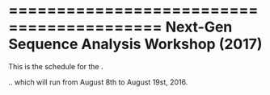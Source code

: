 ==========================================
Next-Gen Sequence Analysis Workshop (2017)
==========================================

This is the schedule for the [](http://ivory.idyll.org/dibsi/ANGUS.html).

.. which will run from August 8th to August 19st, 2016.

